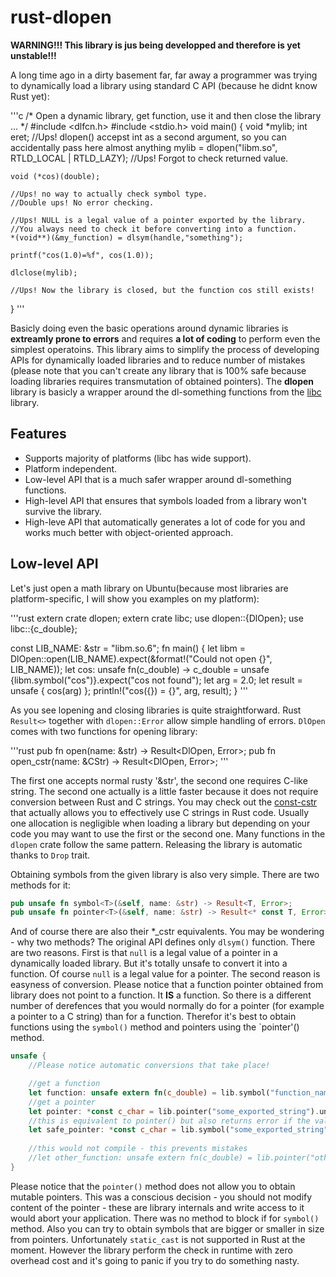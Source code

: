 # rust-dlopen

**WARNING!!! This library is jus being developped and therefore is yet unstable!!!**

A long time ago in a dirty basement far, far away a programmer was trying to dynamically load a library using standard C API (because he didnt know Rust yet):

'''c
/* Open a dynamic library, get function, use it and then close the library ... */
#include <dlfcn.h>
#include <stdio.h>
void main() {
    void *mylib;
    int eret;
    //Ups! dlopen() accepst int as a second argument, so you can accidentally pass here almost anything
    mylib = dlopen("libm.so", RTLD_LOCAL | RTLD_LAZY);
    //Ups! Forgot to check returned value.
    
    void (*cos)(double);

    //Ups! no way to actually check symbol type.
    //Double ups! No error checking.

    //Ups! NULL is a legal value of a pointer exported by the library.
    //You always need to check it before converting into a function.
    *(void**)(&my_function) = dlsym(handle,"something");

    printf("cos(1.0)=%f", cos(1.0));

    dlclose(mylib);

    //Ups! Now the library is closed, but the function cos still exists!
}
'''

Basicly doing even the basic operations around dynamic libraries is **extreamly prone to errors** 
and requires **a lot of coding** to perform even the simplest operatoins. 
This library aims to simplify the process of developing APIs for dynamically loaded libraries
and to reduce number of mistakes (please note that you can't create any library that is 100% safe because
loading libraries requires transmutation of obtained pointers). 
The **dlopen** library is basicly a wrapper around the dl-something functions from the [libc](https://github.com/rust-lang/libc)
library.

## Features
* Supports majority of platforms (libc has wide support).
* Platform independent.
* Low-level API that is a much safer wrapper around dl-something functions.
* High-level API that ensures that symbols loaded from a library won't survive the library.
* High-leve API that automatically generates a lot of code for you and works much better with object-oriented approach.

## Low-level API
Let's just open a math library on Ubuntu(because most libraries are platform-specific, I will show you examples on my platform):

'''rust
extern crate dlopen;
extern crate libc;
use dlopen::{DlOpen};
use libc::{c_double};

const LIB_NAME: &str = "libm.so.6";
fn main() {
    let libm = DlOpen::open(LIB_NAME).expect(&format!("Could not open {}", LIB_NAME));
    let cos: unsafe fn(c_double) -> c_double = unsafe {libm.symbol("cos")}.expect("cos not found");
    let arg = 2.0;
    let result = unsafe { cos(arg) };
    println!("cos({}) = {}", arg, result);
}
'''

As you see lopening and closing libraries is quite straightforward. 
Rust `Result<>` together with `dlopen::Error` allow simple handling of errors.
`DlOpen` comes with two functions for opening library:

'''rust
pub fn open(name: &str) -> Result<DlOpen, Error>;
pub fn open_cstr(name: &CStr) -> Result<DlOpen, Error>;
'''

The first one accepts normal rusty '&str', the second one requires C-like string.
The second one actually is a little faster because it does not require conversion between Rust and C strings. 
You may check out the [const-cstr](https://github.com/abonander/const-cstr) that actually allows you to effectively use C strings in Rust code.
Usually one allocation is negligible when loading a library but depending on your code you may want to use the first or the second one.
Many functions in the `dlopen` crate follow the same pattern. Releasing the library is automatic thanks to `Drop` trait.

Obtaining symbols from the given library is also very simple. There are two methods for it:

```rust
pub unsafe fn symbol<T>(&self, name: &str) -> Result<T, Error>;
pub unsafe fn pointer<T>(&self, name: &str) -> Result<* const T, Error>;

```

And of course there are also their *_cstr equivalents. You may be wondering - why two methods?
The original API defines only `dlsym()` function.
There are two reasons. First is that `null` is a legal value of a pointer in a dynamically loaded library.
But it's totally unsafe to convert it into a function. Of course `null` is a legal value for a pointer.
The second reason is easyness of conversion. 
Please notice that a function pointer obtained from library does not point to a function.
It **IS** a function. 
So there is a different number of derefences that you would normally do for a pointer (for example a pointer to a C string)
than for a function. Therefor it's best to obtain functions using the `symbol()` method and pointers using the `pointer'() method.

```rust
unsafe {
    //Please notice automatic conversions that take place!

    //get a function
    let function: unsafe extern fn(c_double) = lib.symbol("function_name").unwrap();
    //get a pointer
    let pointer: *const c_char = lib.pointer("some_exported_string").unwrap();
    //this is equivalent to pointer() but also returns error if the value is null
    let safe_pointer: *const c_char = lib.symbol("some_exported_string").unwrap();
    
    //this would not compile - this prevents mistakes
    //let other_function: unsafe extern fn(c_double) = lib.pointer("other_function_name").unwrap();
}
```

Please notice that the `pointer()` method does not allow you to obtain mutable pointers. 
This was a conscious decision - you should not modify content of the pointer - these are library internals and write access to it would abort your application. There was no method to block if for `symbol()` method. 
Also you can try to obtain symbols that are bigger or smaller in size from pointers.
Unfortunately `static_cast` is not supported in Rust at the moment. 
However the library perform the check in runtime with zero overhead cost and it's going to panic if you try to do something nasty.